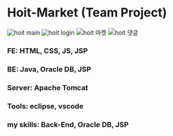 # Hoit-Market (Team Project)
![hoit main](https://github.com/99yang/Hoit-Market/assets/86218573/a11c7a01-1e92-4c4b-a670-33ef2a31ad73)
![hoit login](https://github.com/99yang/Hoit-Market/assets/86218573/a3703b54-5fcb-43be-ba52-c020b0ec0ea4)
![hoit 마켓](https://github.com/99yang/Hoit-Market/assets/86218573/ceb0e48a-0001-4651-a984-f67ed4b2a472)
![hoit 댓글](https://github.com/99yang/Hoit-Market/assets/86218573/25d20cd4-cdec-42fb-8bcb-065a05d9d394)


### FE: HTML, CSS, JS, JSP

### BE: Java, Oracle DB, JSP

### Server: Apache Tomcat

### Tools: eclipse, vscode

### my skills: Back-End, Oracle DB, JSP
